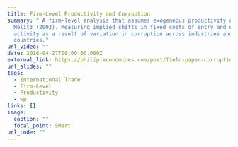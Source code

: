 ```yaml
---
title: Firm-Level Productivity and Corruption
summary: " A firm-level analysis that assumes exogeneous productivity a la
  Melitz (2003). Measuring implied shifts in fixed costs of entry and export
  activity as a result of variation in corruption across industries and
  countries."
url_video: ""
date: 2016-04-27T00:00:00.000Z
external_link: https://philip-economides.com/post/field-paper-corruption-mnes/
url_slides: ""
tags:
  - International Trade
  - Firm-Level
  - Productivity
  - wp
links: []
image:
  caption: ""
  focal_point: Smart
url_code: ""
---
```

